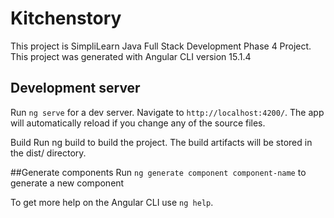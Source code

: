 # Kitchenstory

This project is SimpliLearn Java Full Stack Development Phase 4 Project.
This project was generated with Angular CLI version 15.1.4

## Development server
Run `ng serve` for a dev server. Navigate to `http://localhost:4200/`. The app will automatically reload if you change any of the source files.

Build
Run ng build to build the project. The build artifacts will be stored in the dist/ directory.

##Generate components
Run `ng generate component component-name` to generate a new component

To get more help on the Angular CLI use `ng help`.

